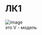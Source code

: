 # ЛК1
![image](https://user-images.githubusercontent.com/59621706/213662116-59d7933c-ef64-46e3-b41e-4357e3b15f2a.png)
<br> это V - модель
